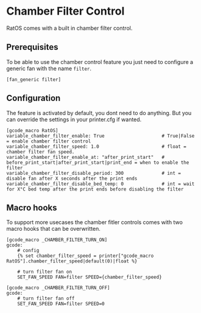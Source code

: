 # Chamber Filter Control

RatOS comes with a built in chamber filter control.

## Prerequisites

To be able to use the chamber control feature you just need to configure a generic fan with the name `filter`.

```
[fan_generic filter]
```

## Configuration

The feature is activated by default, you dont need to do anything. But you can override the settings in your printer.cfg if wanted.

```
[gcode_macro RatOS]
variable_chamber_filter_enable: True                     # True|False = enable chamber filter control
variable_chamber_filter_speed: 1.0                       # float = chamber filter fan speed.
variable_chamber_filter_enable_at: "after_print_start"   # before_print_start|after_print_start|print_end = when to enable the filter
variable_chamber_filter_disable_period: 300              # int = disable fan after X seconds after the print ends
variable_chamber_filter_disable_bed_temp: 0              # int = wait for X°C bed temp after the print ends before disabling the filter
```

## Macro hooks

To support more usecases the chamber fitler controls comes with two macro hooks that can be overwritten.

```
[gcode_macro _CHAMBER_FILTER_TURN_ON]
gcode:
	# config
	{% set chamber_filter_speed = printer["gcode_macro RatOS"].chamber_filter_speed|default(0)|float %}

	# turn filter fan on
	SET_FAN_SPEED FAN=filter SPEED={chamber_filter_speed}
```

```
[gcode_macro _CHAMBER_FILTER_TURN_OFF]
gcode:
	# turn filter fan off
	SET_FAN_SPEED FAN=filter SPEED=0
```

